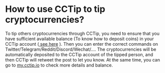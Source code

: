 # How to use CCTip to tip cryptocurrencies?

To tip others cryptocurrencies through CCTip, you need to ensure that you have sufficient available balance \(To know how to deposit coins\) in your CCTip account \([ see here](https://doc.cctip.io/guide/cctip-telegram#deposit) \). Then you can enter the correct commands on Twitter/Telegram/Reddit/Discord/Wechat/.... The cryptocurrencies will be automatically deposited to the CCTip account of the tipped person, and then CCTip will retweet the post to let you know. At the same time, you can go to [my.cctip.io](https://my.cctip.io) to check more details and balance.

